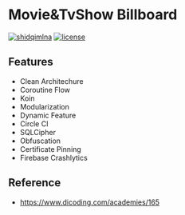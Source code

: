# Movie&TvShow Billboard
[![shidqimlna](https://circleci.com/gh/shidqimlna/MadeSubmission.svg?style=svg)](https://circleci.com/gh/shidqimlna/MadeSubmission)   [![license](https://img.shields.io/badge/License-MIT-yellow.svg)](https://github.com/shidqi75/MadeSubmission/blob/master/LICENSE)

## Features
* Clean Architechure
* Coroutine Flow
* Koin
* Modularization
* Dynamic Feature
* Circle CI
* SQLCipher
* Obfuscation
* Certificate Pinning
* Firebase Crashlytics

## Reference
* https://www.dicoding.com/academies/165